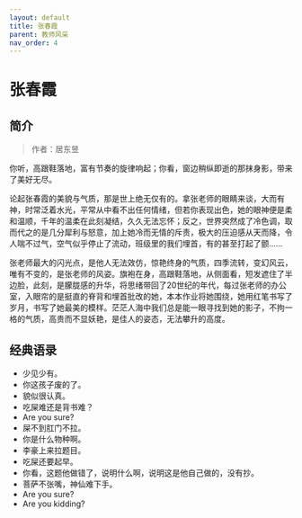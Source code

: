 ```yaml
---
layout: default
title: 张春霞
parent: 教师风采
nav_order: 4
---
```


# 张春霞

## 简介

> 作者：居东昱

你听，高跟鞋落地，富有节奏的旋律响起；你看，窗边稍纵即逝的那抹身影，带来了美好无尽。

论起张春霞的美貌与气质，那是世上绝无仅有的。拿张老师的眼睛来谈，大而有神，时常泛着水光，平常从中看不出任何情绪，但若你表现出色，她的眼神便是柔和温顺，千年的温柔在此刻凝结，久久无法忘怀；反之，世界突然成了冷色调，取而代之的是几分犀利与怒意，加上她冷而无情的斥责，极大的压迫感从天而降，令人喘不过气，空气似乎停止了流动，班级里的我们埋首，有的甚至打起了颤……

张老师最大的闪光点，是他人无法效仿，惊艳终身的气质，四季流转，变幻风云，唯有不变的，是张老师的风姿。旗袍在身，高跟鞋落地，从侧面看，短发遮住了半边脸，此刻，是朦胧感的升华，将思绪带回了20世纪的年代，每过张老师的办公室，入眼帘的是挺直的脊背和埋首批改的她，本本作业将她围绕，她用红笔书写了岁月，书写了她最美的模样。茫茫人海中我们总是能一眼寻找到她的影子，不拘一格的气质，高贵而不显妖艳，是佳人的姿态，无法攀升的高度。


## 经典语录

- 少见少有。
- 你这孩子废的了。
- 貌似很认真。
- 吃屎难还是背书难？
- Are you sure?
- 屎不到肛门不拉。
- 你是什么物种啊。
- 李豪上来拉题目。
- 吃屎还要起早。
- 你看，这题他做错了，说明什么啊，说明这是他自己做的，没有抄。
- 菩萨不张嘴，神仙难下手。
- Are you sure?
- Are you kidding?
